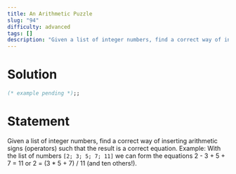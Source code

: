 ```yaml
---
title: An Arithmetic Puzzle
slug: "94"
difficulty: advanced
tags: []
description: "Given a list of integer numbers, find a correct way of inserting arithmetic signs to form a correct equation."
---
```


# Solution

```ocaml
(* example pending *);;
```

# Statement

Given a list of integer numbers, find a correct way of inserting
arithmetic signs (operators) such that the result is a correct equation.
Example: With the list of numbers `[2; 3; 5; 7; 11]` we can form the
equations 2 - 3 + 5 + 7 = 11 or 2 = (3 * 5 + 7) / 11 (and ten others!).
